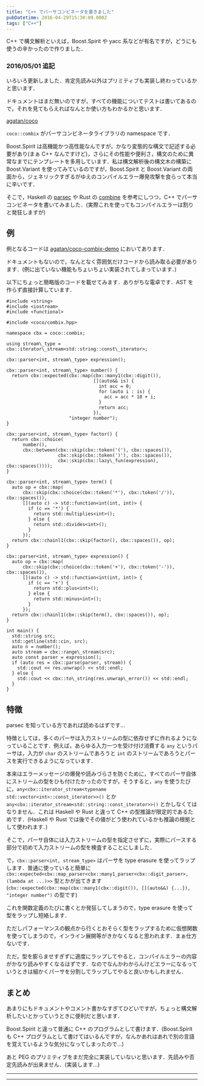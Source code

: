 ```yaml
---
title: "C++ でパーサコンビネータを書きました"
pubDatetime: 2016-04-29T15:30:09.000Z
tags: ["C++"]
---
```


C++ で構文解析といえば，Boost.Spirit や yacc 系などが有名ですが，どうにも使うの辛かったので作りました．

### 2016/05/01 追記

いろいろ更新しました．肯定先読み以外はプリミティブも実装し終わっているかと思います．

ドキュメントはまだ無いのですが，すべての機能についてテストは書いてあるので，それを見てもらえればなんとか使い方もわかるかと思います．

[agatan/coco](https://github.com/agatan/coco)

`coco::combix` がパーサコンビネータライブラリの namespace です．

Boost.Spirit は高機能かつ高性能なんですが，かなり変態的な構文で記述する必要があり(まぁ C++ なんですけど)，さらにその性能や便利さ，構文のために異常なまでにテンプレートを多用しています．私は構文解析後の構文木の構築に Boost.Variant を使ってみているのですが，Boost.Spirit と Boost.Variant の両面から，ジェネリックすぎるがゆえのコンパイルエラー爆発攻撃を食らって本当に辛いです．

そこで，Haskell の [parsec](https://hackage.haskell.org/package/parsec) や Rust の [combine](https://github.com/Marwes/combine) を参考にしつつ，C++ でパーサコンビネータを書いてみました．(実際これを使ってもコンパイルエラーは割りと発狂しますが)

## 例

例となるコードは [agatan/coco-combix-demo](https://github.com/agatan/coco-combix-demo) においてあります．

ドキュメントもないので，なんとなく雰囲気だけコードから読み取る必要があります．(例に出ていない機能もちょいちょい実装されてしまっています．)

以下にちょっと簡略版のコードを載せてみます．ありがちな電卓です．AST を作らず直接計算しています．

```
#include <string>
#include <iostream>
#include <functional>

#include <coco/combix.hpp>

namespace cbx = coco::combix;

using stream\_type = cbx::iterator\_stream<std::string::const\_iterator>;

cbx::parser<int, stream\_type> expression();

cbx::parser<int, stream\_type> number() {
  return cbx::expected(cbx::map(cbx::many1(cbx::digit()),
                                [](auto&& is) {
                                  int acc = 0;
                                  for (auto i : is) {
                                    acc = acc * 10 + i;
                                  }
                                  return acc;
                                }),
                       "integer number");
}

cbx::parser<int, stream\_type> factor() {
  return cbx::choice(
      number(),
      cbx::between(cbx::skip(cbx::token('('), cbx::spaces()),
                   cbx::skip(cbx::token(')'), cbx::spaces()),
                   cbx::skip(cbx::lazy\_fun(expression), cbx::spaces())));
}

cbx::parser<int, stream\_type> term() {
  auto op = cbx::map(
      cbx::skip(cbx::choice(cbx::token('*'), cbx::token('/')), cbx::spaces()),
      [](auto c) -> std::function<int(int, int)> {
        if (c == '*') {
          return std::multiplies<int>();
        } else {
          return std::divides<int>();
        }
      });
  return cbx::chainl1(cbx::skip(factor(), cbx::spaces()), op);
}

cbx::parser<int, stream\_type> expression() {
  auto op = cbx::map(
      cbx::skip(cbx::choice(cbx::token('+'), cbx::token('-')), cbx::spaces()),
      [](auto c) -> std::function<int(int, int)> {
        if (c == '+') {
          return std::plus<int>();
        } else {
          return std::minus<int>();
        }
      });
  return cbx::chainl1(cbx::skip(term(), cbx::spaces()), op);
}

int main() {
  std::string src;
  std::getline(std::cin, src);
  auto n = number();
  auto stream = cbx::range\_stream(src);
  auto const parser = expression();
  if (auto res = cbx::parse(parser, stream)) {
    std::cout << res.unwrap() << std::endl;
  } else {
    std::cout << cbx::to\_string(res.unwrap\_error()) << std::endl;
  }
}

```

## 特徴

parsec を知っている方であれば読めるはずです...

特徴としては，多くのパーサは入力ストリームの型に依存せずに作れるようになっていることです．例えば，あらゆる入力一つを受け付け消費する `any` というパーサは，入力が `char` のストリームであろうと `int` のストリームであろうとパースを実行できるようになっています．

本来はエラーメッセージの爆発や読みづらさを防ぐために，すべてのパーサ自体にストリームの型をひも付けたかったのですが，そうすると，`any` を使うたびに，`any<cbx::iterator_stream<typename std::vector<int>::const_iterator>>()` とか `any<cbx::iterator_stream<std::string::const_iterator>>()` とかしなくてはなりません．これは Haskell や Rust と違って C++ の型推論が限定的であるためです．(Haskell や Rust では後でその値がどう使われているかも推論の根拠として使われます．)

そこで，パーサ自体には入力ストリームの型を指定させずに，実際にパースする部分で初めて入力ストリームの型を検査することにしました．

で，`cbx::parser<int, stream_type>` はパーサを type erasure を使ってラップします．普通に使っていると簡単に `cbx::expected<cbx::map_parser<cbx::many1_parser<cbx::digit_parser>, (lambda at ...)>>` 型とかが出てきます(`cbx::expected(cbx::map(cbx::many1(cbx::digit()), [](auto&&) {...}), "integer number")` の型です)

これを関数定義のたびに書くとか発狂してしまうので，type erasure を使って型をラップし短絡します．

ただしパフォーマンスの観点から行くとおそらく型をラップするために仮想関数を使ってしまうので，インライン展開等がきかなくなると思われます．まぁ仕方ないです．

ただ，型を膨らませすぎずに適度にラップしてやると，コンパイルエラーの内容がかなり読みやすくなるはずです．なのでなんかわからんけどエラーになるっていうときは細かくパーサを分割してラップしてやると良いかもしれません．

## まとめ

あまりにもドキュメントやコメント書かなすぎてひどいですが，ちょっと構文解析したいとかっていうときに便利だと思います．

Boost.Spirit と違って普通に C++ のプログラムとして書けます．(Boost.Spirit も C++ プログラムとして書けてはいるんですが，なんかあれはあれで別の言語を覚えているような気分になってしまったので...)

あと PEG のプリミティブをまだ完全に実装していないと思います．先読みや否定先読みが出来ません．(実装します…)

---

---
